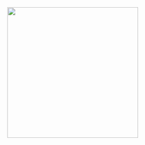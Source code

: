 
<img src="https://github.com/Mahtabvariyani/Mahtabvariyani/assets/108659794/34b2a9ac-d139-4648-989e-d44f98472170" width="300" height="300" />
